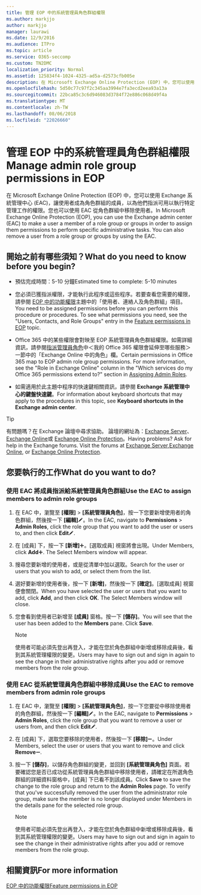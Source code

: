 ```yaml
---
title: 管理 EOP 中的系統管理員角色群組權限
ms.author: markjjo
author: markjjo
manager: laurawi
ms.date: 12/9/2016
ms.audience: ITPro
ms.topic: article
ms.service: O365-seccomp
ms.custom: TN2DMC
localization_priority: Normal
ms.assetid: 125834f4-1024-4325-ad5a-d2573cfb005e
description: 在 Microsoft Exchange Online Protection (EOP) 中，您可以使用 Exchange 系統管理中心 (EAC)，讓使用者成為角色群組的成員，以為他們指派可用以執行特定管理工作的權限。您也可以使用 EAC 從角色群組中移除使用者。
ms.openlocfilehash: 5d50c77c97f2c345aa3994e7fa3ecd2eea93a13a
ms.sourcegitcommit: 22bca85c3c6d946083d3784f72e886c068d49f4a
ms.translationtype: MT
ms.contentlocale: zh-TW
ms.lasthandoff: 08/06/2018
ms.locfileid: "22026660"
---
```

# <a name="manage-admin-role-group-permissions-in-eop"></a><span data-ttu-id="bbd49-104">管理 EOP 中的系統管理員角色群組權限</span><span class="sxs-lookup"><span data-stu-id="bbd49-104">Manage admin role group permissions in EOP</span></span>
  
<span data-ttu-id="bbd49-p102">在 Microsoft Exchange Online Protection (EOP) 中，您可以使用 Exchange 系統管理中心 (EAC)，讓使用者成為角色群組的成員，以為他們指派可用以執行特定管理工作的權限。您也可以使用 EAC 從角色群組中移除使用者。</span><span class="sxs-lookup"><span data-stu-id="bbd49-p102">In Microsoft Exchange Online Protection (EOP), you can use the Exchange admin center (EAC) to make a user a member of a role group or groups in order to assign them permissions to perform specific administrative tasks. You can also remove a user from a role group or groups by using the EAC.</span></span>
  
## <a name="what-do-you-need-to-know-before-you-begin"></a><span data-ttu-id="bbd49-107">開始之前有哪些須知？</span><span class="sxs-lookup"><span data-stu-id="bbd49-107">What do you need to know before you begin?</span></span>

- <span data-ttu-id="bbd49-108">預估完成時間：5-10 分鐘</span><span class="sxs-lookup"><span data-stu-id="bbd49-108">Estimated time to complete: 5-10 minutes</span></span>
    
- <span data-ttu-id="bbd49-p103">您必須已獲指派權限，才能執行此程序或這些程序。若要查看您需要的權限，請參閱 [EOP 中的功能權限](feature-permissions-in-eop.md)主題中的「使用者、連絡人及角色群組」項目。</span><span class="sxs-lookup"><span data-stu-id="bbd49-p103">You need to be assigned permissions before you can perform this procedure or procedures. To see what permissions you need, see the "Users, Contacts, and Role Groups" entry in the [Feature permissions in EOP](feature-permissions-in-eop.md) topic.</span></span> 
    
- <span data-ttu-id="bbd49-p104">Office 365 中的某些權限會對映至 EOP 系統管理員角色群組權限。如需詳細資訊，請參閱[指派管理員角色](https://go.microsoft.com/fwlink/p/?LinkId=286708)中＜我的 Office 365 權限會延伸至哪些服務＞一節中的「Exchange Online 中的角色」欄。</span><span class="sxs-lookup"><span data-stu-id="bbd49-p104">Certain permissions in Office 365 map to EOP admin role group permissions. For more information, see the "Role in Exchange Online" column in the "Which services do my Office 365 permissions extend to?" section in [Assigning Admin Roles](https://go.microsoft.com/fwlink/p/?LinkId=286708).</span></span>
    
- <span data-ttu-id="bbd49-114">如需適用於此主題中程序的快速鍵相關資訊，請參閱 **Exchange 系統管理中心的鍵盤快速鍵**。</span><span class="sxs-lookup"><span data-stu-id="bbd49-114">For information about keyboard shortcuts that may apply to the procedures in this topic, see **Keyboard shortcuts in the Exchange admin center**.</span></span>
    
> [!TIP]
> <span data-ttu-id="bbd49-p105">有問題嗎？在 Exchange 論壇中尋求協助。 論壇的網址為：[Exchange Server](https://go.microsoft.com/fwlink/p/?linkId=60612)、[Exchange Online](https://go.microsoft.com/fwlink/p/?linkId=267542)或 [Exchange Online Protection](https://go.microsoft.com/fwlink/p/?linkId=285351)。</span><span class="sxs-lookup"><span data-stu-id="bbd49-p105">Having problems? Ask for help in the Exchange forums. Visit the forums at [Exchange Server](https://go.microsoft.com/fwlink/p/?linkId=60612),[Exchange Online](https://go.microsoft.com/fwlink/p/?linkId=267542), or [Exchange Online Protection](https://go.microsoft.com/fwlink/p/?linkId=285351).</span></span> 
  
## <a name="what-do-you-want-to-do"></a><span data-ttu-id="bbd49-118">您要執行的工作</span><span class="sxs-lookup"><span data-stu-id="bbd49-118">What do you want to do?</span></span>

### <a name="use-the-eac-to-assign-members-to-admin-role-groups"></a><span data-ttu-id="bbd49-119">使用 EAC 將成員指派給系統管理員角色群組</span><span class="sxs-lookup"><span data-stu-id="bbd49-119">Use the EAC to assign members to admin role groups</span></span>

1. <span data-ttu-id="bbd49-120">在 EAC 中，瀏覽至 **[權限]** \> **[系統管理員角色]**，按一下您要新增使用者的角色群組，然後按一下 **[編輯]**![編輯圖示](../media/ITPro-EAC-EditIcon.png)。</span><span class="sxs-lookup"><span data-stu-id="bbd49-120">In the EAC, navigate to **Permissions** \> **Admin Roles**, click the role group that you want to add the user or users to, and then click **Edit**![Edit icon](../media/ITPro-EAC-EditIcon.png).</span></span>
    
2. <span data-ttu-id="bbd49-p106">在 [成員] 下，按一下 **[新增]**![加入圖示](../media/ITPro-EAC-AddIcon.png)。[選取成員] 視窗將會出現。</span><span class="sxs-lookup"><span data-stu-id="bbd49-p106">Under Members, click **Add**![Add Icon](../media/ITPro-EAC-AddIcon.png). The Select Members window will appear.</span></span>
    
3. <span data-ttu-id="bbd49-123">搜尋您要新增的使用者，或是從清單中加以選取。</span><span class="sxs-lookup"><span data-stu-id="bbd49-123">Search for the user or users that you wish to add, or select them from the list.</span></span>
    
4. <span data-ttu-id="bbd49-p107">選好要新增的使用者後，按一下 **[新增]**，然後按一下 **[確定]**。[選取成員] 視窗便會關閉。</span><span class="sxs-lookup"><span data-stu-id="bbd49-p107">When you have selected the user or users that you want to add, click **Add**, and then click **OK**. The Select Members window will close.</span></span>
    
5. <span data-ttu-id="bbd49-p108">您會看到使用者已新增至 **[成員]** 窗格。按一下 **[儲存]**。</span><span class="sxs-lookup"><span data-stu-id="bbd49-p108">You will see that the user has been added to the **Members** pane. Click **Save**.</span></span>
    
    > [!NOTE]
    > <span data-ttu-id="bbd49-128">使用者可能必須先登出再登入，才能在您於角色群組中新增或移除成員後，看到其系統管理權限的變更。</span><span class="sxs-lookup"><span data-stu-id="bbd49-128">Users may have to sign out and sign in again to see the change in their administrative rights after you add or remove members from the role group.</span></span> 
  
### <a name="use-the-eac-to-remove-members-from-admin-role-groups"></a><span data-ttu-id="bbd49-129">使用 EAC 從系統管理員角色群組中移除成員</span><span class="sxs-lookup"><span data-stu-id="bbd49-129">Use the EAC to remove members from admin role groups</span></span>

1. <span data-ttu-id="bbd49-130">在 EAC 中，瀏覽至 **[權限]** \> **[系統管理員角色]**，按一下您要從中移除使用者的角色群組，然後按一下 **[編輯]**![編輯圖示](../media/ITPro-EAC-EditIcon.png)。</span><span class="sxs-lookup"><span data-stu-id="bbd49-130">In the EAC, navigate to **Permissions** \> **Admin Roles**, click the role group that you want to remove a user or users from, and then click **Edit**![Edit icon](../media/ITPro-EAC-EditIcon.png).</span></span>
    
2. <span data-ttu-id="bbd49-131">在 [成員] 下，選取您要移除的使用者，然後按一下 **[移除]**![[移除] 圖示](../media/ITPro-EAC-RemoveIcon.png)。</span><span class="sxs-lookup"><span data-stu-id="bbd49-131">Under Members, select the user or users that you want to remove and click **Remove**![Remove icon](../media/ITPro-EAC-RemoveIcon.png).</span></span>
    
3. <span data-ttu-id="bbd49-p109">按一下 **[儲存]**，以儲存角色群組的變更，並回到 **[系統管理員角色]** 頁面。若要確認您是否已成功從系統管理員角色群組中移除使用者，請確定在所選角色群組的詳細資料窗格中，[成員] 下已看不到該成員。</span><span class="sxs-lookup"><span data-stu-id="bbd49-p109">Click **Save** to save the change to the role group and return to the **Admin Roles** page. To verify that you've successfully removed the user from the administrator role group, make sure the member is no longer displayed under Members in the details pane for the selected role group.</span></span> 
    
    > [!NOTE]
    > <span data-ttu-id="bbd49-134">使用者可能必須先登出再登入，才能在您於角色群組中新增或移除成員後，看到其系統管理權限的變更。</span><span class="sxs-lookup"><span data-stu-id="bbd49-134">Users may have to sign out and sign in again to see the change in their administrative rights after you add or remove members from the role group.</span></span> 
  
## <a name="for-more-information"></a><span data-ttu-id="bbd49-135">相關資訊</span><span class="sxs-lookup"><span data-stu-id="bbd49-135">For more information</span></span>

[<span data-ttu-id="bbd49-136">EOP 中的功能權限</span><span class="sxs-lookup"><span data-stu-id="bbd49-136">Feature permissions in EOP</span></span>](feature-permissions-in-eop.md)
  

